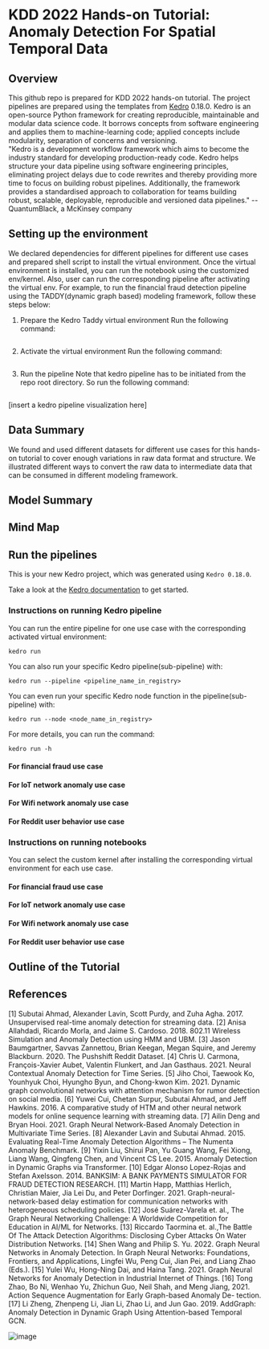 # KDD 2022 Hands-on Tutorial: Anomaly Detection For Spatial Temporal Data

## Overview
This github repo is prepared for KDD 2022 hands-on tutorial. The project pipelines are prepared using the templates from [Kedro](https://kedro.readthedocs.io/en/stable/) 0.18.0. Kedro is an open-source Python framework for creating reproducible, maintainable and modular data science code. It borrows concepts from software engineering and applies them to machine-learning code; applied concepts include modularity, separation of concerns and versioning.  
"Kedro is a development workflow framework which aims to become the industry standard for developing production-ready code. Kedro helps structure your data pipeline using software engineering principles, eliminating project delays due to code rewrites and thereby providing more time to focus on building robust pipelines. Additionally, the framework provides a standardised approach to collaboration for teams building robust, scalable, deployable, reproducible and versioned data pipelines." --QuantumBlack, a McKinsey company


## Setting up the environment

We declared dependencies for different pipelines for different use cases and prepared shell script to install the virtual environment. Once the virtual environment is installed, you can run the notebook using the customized env/kernel. Also, user can run the corresponding pipeline after activating the virtual env. 
For example, to run the financial fraud detection pipeline using the TADDY(dynamic graph based) modeling framework, follow these steps below: 
1. Prepare the Kedro Taddy virtual environment 
Run the following command:
```
```

2. Activate the virtual environment
Run the following command:
```
```

3. Run the pipeline 
Note that kedro pipeline has to be initiated from the repo root directory. So run the following command: 
```
```

[insert a kedro pipeline visualization here]

## Data Summary
We found and used different datasets for different use cases for this hands-on tutorial to cover enough variations in raw data format and structure. We illustrated different ways to convert the raw data to intermediate data that can be consumed in different modeling framework.  

## Model Summary 

## Mind Map 

## Run the pipelines 

This is your new Kedro project, which was generated using `Kedro 0.18.0`.

Take a look at the [Kedro documentation](https://kedro.readthedocs.io) to get started.

### Instructions on running Kedro pipeline 

You can run the entire pipeline for one use case with the corresponding activated virtual environment:

```
kedro run
```
You can also run your specific Kedro pipeline(sub-pipeline) with:

```
kedro run --pipeline <pipeline_name_in_registry>
```
You can even run your specific Kedro node function in the pipeline(sub-pipeline) with:

```
kedro run --node <node_name_in_registry>
```
For more details, you can run the command:
```
kedro run -h
```
#### For financial fraud use case 


#### For IoT network anomaly use case 


#### For Wifi network anomaly use case


#### For Reddit user behavior use case
### Instructions on running notebooks
You can select the custom kernel after installing the corresponding virtual environment for each use case. 
#### For financial fraud use case 


#### For IoT network anomaly use case 


#### For Wifi network anomaly use case


#### For Reddit user behavior use case

## Outline of the Tutorial

## References 
[1] Subutai Ahmad, Alexander Lavin, Scott Purdy, and Zuha Agha. 2017. Unsupervised real-time anomaly detection for streaming data. 
[2] Anisa Allahdadi, Ricardo Morla, and Jaime S. Cardoso. 2018. 802.11 Wireless Simulation and Anomaly Detection using HMM and UBM.
[3] Jason Baumgartner, Savvas Zannettou, Brian Keegan, Megan Squire, and Jeremy Blackburn. 2020. The Pushshift Reddit Dataset. 
[4] Chris U. Carmona, François-Xavier Aubet, Valentin Flunkert, and Jan Gasthaus. 2021. Neural Contextual Anomaly Detection for Time Series. 
[5] Jiho Choi, Taewook Ko, Younhyuk Choi, Hyungho Byun, and Chong-kwon Kim. 2021. Dynamic graph convolutional networks with attention mechanism for rumor detection on social media. 
[6] Yuwei Cui, Chetan Surpur, Subutai Ahmad, and Jeff Hawkins. 2016. A comparative study of HTM and other neural network models for online sequence learning with streaming data. 
[7] Ailin Deng and Bryan Hooi. 2021. Graph Neural Network-Based Anomaly Detection in Multivariate Time Series.
[8] Alexander Lavin and Subutai Ahmad. 2015. Evaluating Real-Time Anomaly Detection Algorithms – The Numenta Anomaly Benchmark. 
[9] Yixin Liu, Shirui Pan, Yu Guang Wang, Fei Xiong, Liang Wang, Qingfeng Chen, and Vincent CS Lee. 2015. Anomaly Detection in Dynamic Graphs via Transformer.
[10] Edgar Alonso Lopez-Rojas and Stefan Axelsson. 2014. BANKSIM: A BANK PAYMENTS SIMULATOR FOR FRAUD DETECTION RESEARCH.
[11] Martin Happ, Matthias Herlich, Christian Maier, Jia Lei Du, and Peter Dorfinger. 2021. Graph-neural-network-based delay estimation for communication networks with heterogeneous scheduling policies. 
[12] José Suárez-Varela et. al., The Graph Neural Networking Challenge: A Worldwide Competition for Education in AI/ML for Networks. 
[13] Riccardo Taormina et. al.,The Battle Of The Attack Detection Algorithms: Disclosing Cyber Attacks On Water Distribution Networks.
[14] Shen Wang and Philip S. Yu. 2022. Graph Neural Networks in Anomaly Detection. In Graph Neural Networks: Foundations, Frontiers, and Applications, Lingfei Wu, Peng Cui, Jian Pei, and Liang Zhao (Eds.). 
[15] Yulei Wu, Hong-Ning Dai, and Haina Tang. 2021. Graph Neural Networks for Anomaly Detection in Industrial Internet of Things. 
[16] Tong Zhao, Bo Ni, Wenhao Yu, Zhichun Guo, Neil Shah, and Meng Jiang, 2021. Action Sequence Augmentation for Early Graph-based Anomaly De-
tection. 
[17] Li Zheng, Zhenpeng Li, Jian Li, Zhao Li, and Jun Gao. 2019. AddGraph: Anomaly Detection in Dynamic Graph Using Attention-based Temporal GCN. 

![image](https://code.solutions-lab.ml.aws.dev/storage/user/63/files/ff1b2200-0362-11ed-900d-466cc63a8b32)


